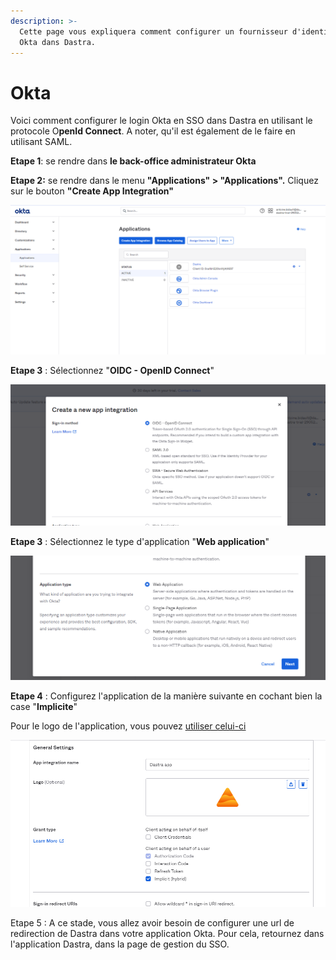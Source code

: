```yaml
---
description: >-
  Cette page vous expliquera comment configurer un fournisseur d'identification
  Okta dans Dastra.
---
```


# Okta

Voici comment configurer le login Okta en SSO dans Dastra en utilisant le protocole O**penId Connect**. A noter, qu'il est également de le faire en utilisant SAML.

**Etape 1**: se rendre dans **le back-office administrateur Okta**

**Etape 2:** se rendre dans le menu **"Applications" > "Applications".** Cliquez sur le bouton **"Create App Integration"**

![](../../../.gitbook/assets/okta-home.png)

**Etape 3** : Sélectionnez "**OIDC - OpenID Connect**"

![](../../../.gitbook/assets/okta-select.png)

**Etape 3** : Sélectionnez le type d'application "**Web application**"

![](../../../.gitbook/assets/okta-app-type.png)

**Etape 4** : Configurez l'application de la manière suivante en cochant bien la case "**Implicite**"

Pour le logo de l'application, vous pouvez [utiliser celui-ci](https://www.dastra.eu/images/logo-dastra-dark.png)

![](../../../.gitbook/assets/okta-config.png)

Etape 5 : A ce stade, vous allez avoir besoin de configurer une url de redirection de Dastra dans votre application Okta. Pour cela, retournez dans l'application Dastra, dans la page de gestion du SSO.

